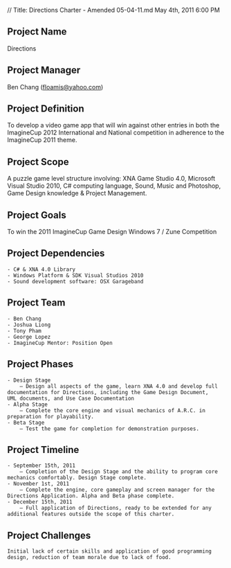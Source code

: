 // Title: Directions Charter - Amended 05-04-11.md
﻿May 4th, 2011 6:00 PM

## Project Name
Directions

## Project Manager
Ben Chang (floamis@yahoo.com)

## Project Definition
To develop a video game app that will win against other entries in both the ImagineCup 2012 International and National competition in adherence 
to the ImagineCup 2011 theme.

## Project Scope
A puzzle game level structure involving: XNA Game Studio 4.0, Microsoft Visual Studio 2010, C# computing language, Sound, Music and Photoshop, Game Design knowledge & Project Management.

## Project Goals
To win the 2011 ImagineCup Game Design Windows 7 / Zune Competition

## Project Dependencies
	- C# & XNA 4.0 Library
	- Windows Platform & SDK Visual Studios 2010
	- Sound development software: OSX Garageband

## Project Team
	- Ben Chang
	- Joshua Liong
	- Tony Pham
	- George Lopez
	- ImagineCup Mentor: Position Open

## Project Phases
	- Design Stage 
		– Design all aspects of the game, learn XNA 4.0 and develop full documentation for Directions, including the Game Design Document, 
	UML documents, and Use Case Documentation
	- Alpha Stage 
		– Complete the core engine and visual mechanics of A.R.C. in preparation for playability.
	- Beta Stage 
		– Test the game for completion for demonstration purposes.


## Project Timeline
	- September 15th, 2011 
		– Completion of the Design Stage and the ability to program core mechanics comfortably. Design Stage complete.
	- November 1st, 2011 
		– Complete the engine, core gameplay and screen manager for the Directions Application. Alpha and Beta phase complete.
	- December 15th, 2011 
		– Full application of Directions, ready to be extended for any additional features outside the scope of this charter.


## Project Challenges
	Initial lack of certain skills and application of good programming design, reduction of team morale due to lack of food.